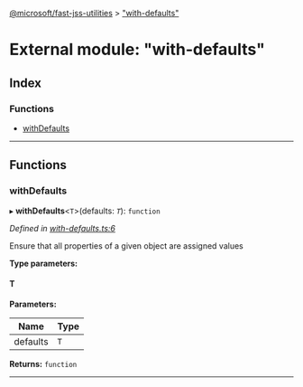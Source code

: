 [@microsoft/fast-jss-utilities](../README.md) > ["with-defaults"](../modules/_with_defaults_.md)

# External module: "with-defaults"

## Index

### Functions

* [withDefaults](_with_defaults_.md#withdefaults)

---

## Functions

<a id="withdefaults"></a>

###  withDefaults

▸ **withDefaults**<`T`>(defaults: *`T`*): `function`

*Defined in [with-defaults.ts:6](https://github.com/Microsoft/fast-dna/blob/164dd3ca/packages/fast-jss-utilities/src/with-defaults.ts#L6)*

Ensure that all properties of a given object are assigned values

**Type parameters:**

#### T 
**Parameters:**

| Name | Type |
| ------ | ------ |
| defaults | `T` |

**Returns:** `function`

___

